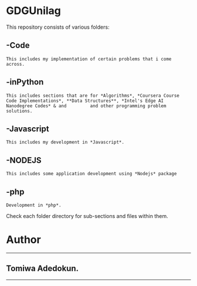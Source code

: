 # GDGUnilag
This repository consists of various folders:

## -Code
	This includes my implementation of certain problems that i come across.

## -inPython
	This includes sections that are for *Algorithms*, *Coursera Course Code Implementations*, **Data Structures**, *Intel's Edge AI Nanodegree Codes* & and 		and other programming problem solutions.

## -Javascript
	This includes my development in *Javascript*.

## -NODEJS
	This includes some application development using *Nodejs* package

## -php
	Development in *php*.


Check each folder directory for sub-sections and files within them.




# Author
---------------
## Tomiwa Adedokun.
---------------
